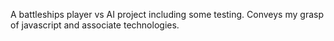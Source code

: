 A battleships player vs AI project including some testing. Conveys my grasp of javascript and associate technologies.
